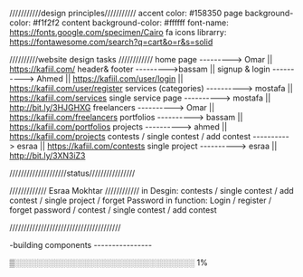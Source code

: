 ///////////design principles///////////
accent color: #158350
page background-color: #f1f2f2
content background-color: #ffffff
font-name: https://fonts.google.com/specimen/Cairo
fa icons librarry: https://fontawesome.com/search?q=cart&o=r&s=solid

//////////website design tasks ////////////
home page ---------> Omar || https://kafiil.com/
header& footer --------->bassam ||
signup & login ----------> Ahmed || https://kafiil.com/user/login || https://kafiil.com/user/register
services (categories) ----------> mostafa || https://kafiil.com/services
single service page ----------> mostafa || http://bit.ly/3HJGHXG
freelancers ----------> Omar || https://kafiil.com/freelancers
portfolios ----------> bassam || https://kafiil.com/portfolios
projects ----------> ahmed || https://kafiil.com/projects
contests / single contest / add contest ----------> esraa || https://kafiil.com/contests
single project ----------> esraa || http://bit.ly/3XN3iZ3

////////////////////status////////////////


///////////// Esraa Mokhtar ////////////
in Desgin:
contests / single contest / add contest / single project / forget Password
in function:
Login / register / forget password / contest / single contest / add contest

///////////////////////////////////////



-building components ----------------

▒░░░░░░░░░░░░░░░░░░░░░░░░░░░░░░░░ 1%
